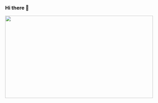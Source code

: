 ### Hi there 👋
<img src="https://giphy.com/embed/VtvNS5ZESQzAmjO5EL" width="480" height="270" frameBorder="0" class="giphy-embed" allowFullScreen></img>
<!--
**BillyGrind/BillyGrind** is a ✨ _special_ ✨ repository because its `README.md` (this file) appears on your GitHub profile.

Here are some ideas to get you started:

- 🔭 I’m currently working on ...
- 🌱 I’m currently learning ...
- 👯 I’m looking to collaborate on ...
- 🤔 I’m looking for help with ...
- 💬 Ask me about ...
- 📫 How to reach me: ...
- 😄 Pronouns: ...
- ⚡ Fun fact: ...
-->
